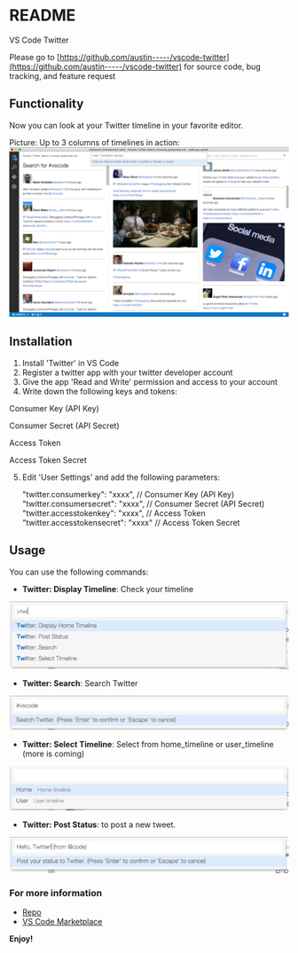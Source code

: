 # README

VS Code Twitter

Please go to [https://github.com/austin-----/vscode-twitter](https://github.com/austin-----/vscode-twitter) for source code, bug tracking, and feature request

## Functionality
Now you can look at your Twitter timeline in your favorite editor.

Picture: Up to 3 columns of timelines in action:
![3 Column](screenshots/3_columns.png)

## Installation
1. Install 'Twitter' in VS Code
2. Register a twitter app with your twitter developer account
3. Give the app 'Read and Write' permission and access to your account
4. Write down the following keys and tokens:

 Consumer Key (API Key)
 
 Consumer Secret (API Secret)
 
 Access Token
 
 Access Token Secret

5. Edit 'User Settings' and add the following parameters:


    "twitter.consumerkey": "xxxx", // Consumer Key (API Key) 
    "twitter.consumersecret": "xxxx", // Consumer Secret (API Secret)
    "twitter.accesstokenkey": "xxxx", // Access Token
    "twitter.accesstokensecret": "xxxx" // Access Token Secret

## Usage
You can use the following commands:

* **Twitter: Display Timeline**: Check your timeline

![commands](screenshots/commands.png)

* **Twitter: Search**: Search Twitter

![search](screenshots/search.png)

* **Twitter: Select Timeline**: Select from home_timeline or user_timeline (more is coming)

![select](screenshots/select.png)

* **Twitter: Post Status**: to post a new tweet.

![post](screenshots/post.png)

### For more information
* [Repo](https://github.com/austin-----/vscode-twitter)
* [VS Code Marketplace](https://marketplace.visualstudio.com/items/austin.vscode-twitter)

**Enjoy!**
